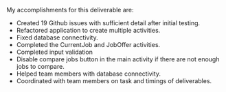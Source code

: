 My accomplishments for this deliverable are:

- Created 19 Github issues with sufficient detail after initial testing.
- Refactored application to create multiple activities.
- Fixed database connectivity.
- Completed the CurrentJob and JobOffer activities.
- Completed input validation
- Disable compare jobs button in the main activity if there are not enough jobs to compare.
- Helped team members with database connectivity.
- Coordinated with team members on task and timings of deliverables.